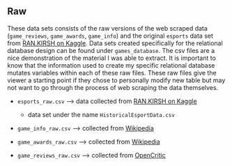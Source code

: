 ## Raw

These data sets consists of the raw versions of the web scraped data (`game_reviews`, `game_awards`, `game_info`) and the original `esports` data set from [RAN.KIRSH on Kaggle](https://www.kaggle.com/datasets/rankirsh/esports-earnings/data). Data sets created specifically for the relational database design can be found under `games_database`. The csv files are a nice demonstration of the material I was able to extract. It is important to know that the information used to create my specific relational database mutates variables within each of these raw files. These raw files give the viewer a starting point if they chose to personally modify new table but may not want to go through the process of web scraping the data themselves.

-   `esports_raw.csv` --\> data collected from [RAN.KIRSH on Kaggle](https://www.kaggle.com/datasets/rankirsh/esports-earnings/data)

    -   data set under the name `HistoricalEsportData.csv`

-   `game_info_raw.csv` --\> collected from [Wikipedia](https://en.wikipedia.org/wiki/Category:Video_games_by_year)

-   `game_awards_raw.csv` --\> collected from [Wikipedia](https://en.wikipedia.org/wiki/The_Game_Awards)

-   `game_reviews_raw.csv` --\> collected from [OpenCritic](https://opencritic.com/)
